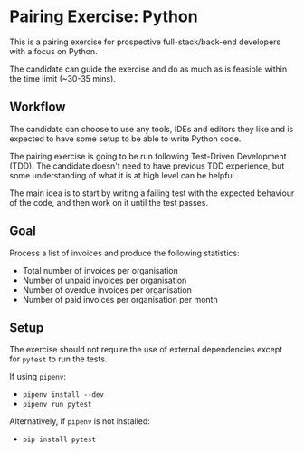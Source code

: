 Pairing Exercise: Python
========================

This is a pairing exercise for prospective full-stack/back-end developers with a focus on Python.

The candidate can guide the exercise and do as much as is feasible within the time limit (~30-35 mins).

## Workflow

The candidate can choose to use any tools, IDEs and editors they like and is expected to have some setup to be able to write Python code.

The pairing exercise is going to be run following Test-Driven Development (TDD). The candidate doesn't need to have previous TDD experience, but some understanding of what it is at high level can be helpful.

The main idea is to start by writing a failing test with the expected behaviour of the code, and then work on it until the test passes.

## Goal

Process a list of invoices and produce the following statistics:

* Total number of invoices per organisation
* Number of unpaid invoices per organisation
* Number of overdue invoices per organisation
* Number of paid invoices per organisation per month

## Setup

The exercise should not require the use of external dependencies except for `pytest` to run the tests.

If using `pipenv`:
* `pipenv install --dev`
* `pipenv run pytest`

Alternatively, if `pipenv` is not installed:

* `pip install pytest`
